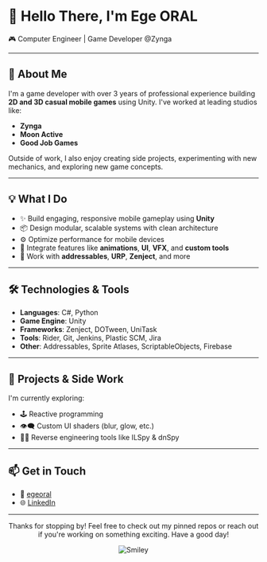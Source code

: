# 👋 Hello There, I'm Ege ORAL

🎮 Computer Engineer | Game Developer @Zynga

---

## 🧠 About Me

I'm a game developer with over 3 years of professional experience building **2D and 3D casual mobile games** using Unity. I've worked at leading studios like:

- **Zynga**
- **Moon Active**
- **Good Job Games**

Outside of work, I also enjoy creating side projects, experimenting with new mechanics, and exploring new game concepts.

---

## 💡 What I Do

- ✨ Build engaging, responsive mobile gameplay using **Unity**
- 📦 Design modular, scalable systems with clean architecture
- ⚙️ Optimize performance for mobile devices
- 🔧 Integrate features like **animations**, **UI**, **VFX**, and **custom tools**
- 🎯 Work with **addressables**, **URP**, **Zenject**, and more

---

## 🛠️ Technologies & Tools

- **Languages**: C#, Python 
- **Game Engine**: Unity
- **Frameworks**: Zenject, DOTween, UniTask
- **Tools**: Rider, Git, Jenkins, Plastic SCM, Jira
- **Other**: Addressables, Sprite Atlases, ScriptableObjects, Firebase

---

## 📱 Projects & Side Work

I'm currently exploring:

- 🕹️ Reactive programming 
- 👁️‍🗨️ Custom UI shaders (blur, glow, etc.)
- 🕵️‍♂️ Reverse engineering tools like ILSpy & dnSpy

---

## 📫 Get in Touch

- 📧 [egeoral](mailto:egeoral@gmail.com)
- 🌐 [LinkedIn](https://www.linkedin.com/in/ege-oral)

---

<div align="center">
<p>Thanks for stopping by! Feel free to check out my pinned repos or reach out if you're working on something exciting. Have a good day!</p>
<div>
<img src="https://github.com/fnky/fnky/raw/fnky/img/smile.gif" alt="Smiley" align="center">
</div>
